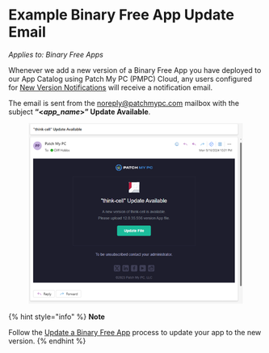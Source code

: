 # Example Binary Free App Update Email

_Applies to: Binary Free Apps_

Whenever we add a new version of a Binary Free App you have deployed to our App Catalog using Patch My PC (PMPC) Cloud, any users configured for [New Version Notifications](https://docs.patchmypc.com/patch-my-pc-cloud/binary-free-apps/manage-new-version-notifications-for-a-binary-free-app) will receive a notification email.

The email is sent from the [noreply@patchmypc.com](mailto:noreply@patchmypc.com) mailbox with the subject **“<**_**app\_name**_**>” Update Available**.

<figure><img src="../../../.gitbook/assets/image (400).png" alt="Example of the Email Notification when a Binary Free App needs an update"><figcaption></figcaption></figure>

{% hint style="info" %}
**Note**

Follow the [Update a Binary Free App](../../binary-free-apps/update-a-binary-free-app.md) process to update your app to the new version.
{% endhint %}
